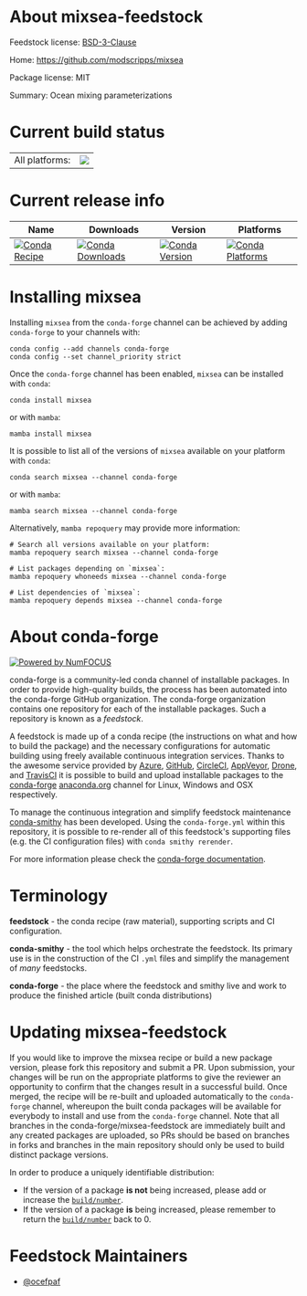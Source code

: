 About mixsea-feedstock
======================

Feedstock license: [BSD-3-Clause](https://github.com/conda-forge/mixsea-feedstock/blob/main/LICENSE.txt)

Home: https://github.com/modscripps/mixsea

Package license: MIT

Summary: Ocean mixing parameterizations

Current build status
====================


<table><tr><td>All platforms:</td>
    <td>
      <a href="https://dev.azure.com/conda-forge/feedstock-builds/_build/latest?definitionId=10783&branchName=main">
        <img src="https://dev.azure.com/conda-forge/feedstock-builds/_apis/build/status/mixsea-feedstock?branchName=main">
      </a>
    </td>
  </tr>
</table>

Current release info
====================

| Name | Downloads | Version | Platforms |
| --- | --- | --- | --- |
| [![Conda Recipe](https://img.shields.io/badge/recipe-mixsea-green.svg)](https://anaconda.org/conda-forge/mixsea) | [![Conda Downloads](https://img.shields.io/conda/dn/conda-forge/mixsea.svg)](https://anaconda.org/conda-forge/mixsea) | [![Conda Version](https://img.shields.io/conda/vn/conda-forge/mixsea.svg)](https://anaconda.org/conda-forge/mixsea) | [![Conda Platforms](https://img.shields.io/conda/pn/conda-forge/mixsea.svg)](https://anaconda.org/conda-forge/mixsea) |

Installing mixsea
=================

Installing `mixsea` from the `conda-forge` channel can be achieved by adding `conda-forge` to your channels with:

```
conda config --add channels conda-forge
conda config --set channel_priority strict
```

Once the `conda-forge` channel has been enabled, `mixsea` can be installed with `conda`:

```
conda install mixsea
```

or with `mamba`:

```
mamba install mixsea
```

It is possible to list all of the versions of `mixsea` available on your platform with `conda`:

```
conda search mixsea --channel conda-forge
```

or with `mamba`:

```
mamba search mixsea --channel conda-forge
```

Alternatively, `mamba repoquery` may provide more information:

```
# Search all versions available on your platform:
mamba repoquery search mixsea --channel conda-forge

# List packages depending on `mixsea`:
mamba repoquery whoneeds mixsea --channel conda-forge

# List dependencies of `mixsea`:
mamba repoquery depends mixsea --channel conda-forge
```


About conda-forge
=================

[![Powered by
NumFOCUS](https://img.shields.io/badge/powered%20by-NumFOCUS-orange.svg?style=flat&colorA=E1523D&colorB=007D8A)](https://numfocus.org)

conda-forge is a community-led conda channel of installable packages.
In order to provide high-quality builds, the process has been automated into the
conda-forge GitHub organization. The conda-forge organization contains one repository
for each of the installable packages. Such a repository is known as a *feedstock*.

A feedstock is made up of a conda recipe (the instructions on what and how to build
the package) and the necessary configurations for automatic building using freely
available continuous integration services. Thanks to the awesome service provided by
[Azure](https://azure.microsoft.com/en-us/services/devops/), [GitHub](https://github.com/),
[CircleCI](https://circleci.com/), [AppVeyor](https://www.appveyor.com/),
[Drone](https://cloud.drone.io/welcome), and [TravisCI](https://travis-ci.com/)
it is possible to build and upload installable packages to the
[conda-forge](https://anaconda.org/conda-forge) [anaconda.org](https://anaconda.org/)
channel for Linux, Windows and OSX respectively.

To manage the continuous integration and simplify feedstock maintenance
[conda-smithy](https://github.com/conda-forge/conda-smithy) has been developed.
Using the ``conda-forge.yml`` within this repository, it is possible to re-render all of
this feedstock's supporting files (e.g. the CI configuration files) with ``conda smithy rerender``.

For more information please check the [conda-forge documentation](https://conda-forge.org/docs/).

Terminology
===========

**feedstock** - the conda recipe (raw material), supporting scripts and CI configuration.

**conda-smithy** - the tool which helps orchestrate the feedstock.
                   Its primary use is in the construction of the CI ``.yml`` files
                   and simplify the management of *many* feedstocks.

**conda-forge** - the place where the feedstock and smithy live and work to
                  produce the finished article (built conda distributions)


Updating mixsea-feedstock
=========================

If you would like to improve the mixsea recipe or build a new
package version, please fork this repository and submit a PR. Upon submission,
your changes will be run on the appropriate platforms to give the reviewer an
opportunity to confirm that the changes result in a successful build. Once
merged, the recipe will be re-built and uploaded automatically to the
`conda-forge` channel, whereupon the built conda packages will be available for
everybody to install and use from the `conda-forge` channel.
Note that all branches in the conda-forge/mixsea-feedstock are
immediately built and any created packages are uploaded, so PRs should be based
on branches in forks and branches in the main repository should only be used to
build distinct package versions.

In order to produce a uniquely identifiable distribution:
 * If the version of a package **is not** being increased, please add or increase
   the [``build/number``](https://docs.conda.io/projects/conda-build/en/latest/resources/define-metadata.html#build-number-and-string).
 * If the version of a package **is** being increased, please remember to return
   the [``build/number``](https://docs.conda.io/projects/conda-build/en/latest/resources/define-metadata.html#build-number-and-string)
   back to 0.

Feedstock Maintainers
=====================

* [@ocefpaf](https://github.com/ocefpaf/)

